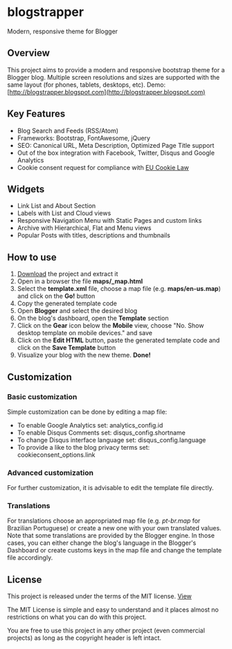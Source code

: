 # blogstrapper
Modern, responsive theme for Blogger

## Overview
This project aims to provide a modern and responsive bootstrap theme for a Blogger blog. Multiple screen resolutions and sizes are supported with the same layout (for phones, tablets, desktops, etc). Demo:  [http://blogstrapper.blogspot.com](http://blogstrapper.blogspot.com)

## Key Features
- Blog Search and Feeds (RSS/Atom)
- Frameworks: Bootstrap, FontAwesome, jQuery
- SEO: Canonical URL, Meta Description, Optimized Page Title support
- Out of the box integration with Facebook, Twitter, Disqus and Google Analytics
- Cookie consent request for compliance with [EU Cookie Law](http://www.cookielaw.org/the-cookie-law/)

## Widgets
- Link List and About Section
- Labels with List and Cloud views
- Responsive Navigation Menu with Static Pages and custom links
- Archive with Hierarchical, Flat and Menu views
- Popular Posts with titles, descriptions and thumbnails

## How to use
1. [Download](https://github.com/marcosbozzani/blogstrapper/archive/master.zip) the project and extract it
1. Open in a browser the file **maps/_map.html** 
1. Select the **template.xml** file, choose a map file (e.g. **maps/en-us.map**) and click on the **Go!** button
1. Copy the generated template code
1. Open **Blogger** and select the desired blog
1. On the blog's dashboard, open the **Template** section
1. Click on the **Gear** icon below the **Mobile** view, choose "No. Show desktop template on mobile devices." and save
1. Click on the **Edit HTML** button, paste the generated template code and click on the **Save Template** button
1. Visualize your blog with the new theme. **Done!**

## Customization
### Basic customization
Simple customization can be done by editing a map file:

- To enable Google Analytics set: analytics_config.id
- To enable Disqus Comments set: disqus_config.shortname
- To change Disqus interface language set: disqus_config.language
- To provide a like to the blog privacy terms set: cookieconsent_options.link

### Advanced customization
For further customization, it is advisable to edit the template file directly.

### Translations
For translations choose an appropriated map file (e.g. *pt-br.map* for Brazilian Portuguese) or create a new one with your own translated values. Note that some translations are provided by the Blogger engine. In those cases, you can either change the blog's language in the Blogger's Dashboard or create customs keys in the map file and change the template file accordingly.

## License
This project is released under the terms of the MIT license. [View](https://github.com/marcosbozzani/blogstrapper/blob/master/LICENSE)

The MIT License is simple and easy to understand and it places almost no restrictions on what you can do with this project.

You are free to use this project in any other project (even commercial projects) as long as the copyright header is left intact.